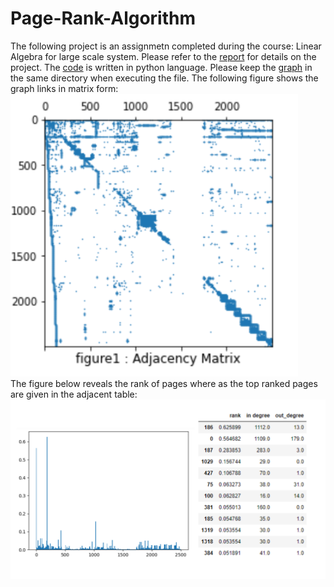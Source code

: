 # Page-Rank-Algorithm
The following project is an assignmetn completed during the course: Linear Algebra for large scale system. Please refer to the [report](/281654.pdf) for details on the project.
The [code](/eig_S281654) is written in python language. Please keep the [graph](/graph.txt) in the same directory when executing the file.
The following figure shows the graph links in matrix form:
![](images/graph.png)   
The figure below reveals the rank of pages where as the top ranked pages are given in the adjacent table:   
![](images/rank.png)
